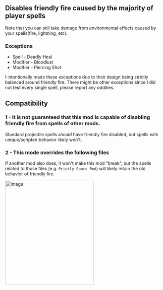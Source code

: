 ## Disables friendly fire caused by the majority of player spells
Note that you can still take damage from environmental effects caused by your spells(fire, lightning, etc).

### Exceptions 
- Spell - Deadly Heal
- Modifier - Bloodlust
- Modifier - Piercing Shot

I intentionally made these exceptions due to their design being strictly balanced around friendly fire. There might be other exceptions since I did not test every single spell, please report any oddities.

## Compatibility
### 1 - It is not guaranteed that this mod is capable of disabling friendly fire from spells of other mods. 
Standard projectile spells *should* have friendly fire disabled, but spells with unique/scripted behavior likely won't.

### 2 - This mode overrides the following files
If another mod also does, it won't make this mod "break", but the spells related to those files (e.g. `Prickly Spore Pod`) will likely retain the old behavior of friendly fire.

<img width="286" height="336" alt="image" src="https://github.com/user-attachments/assets/d7eea27e-98d4-4d0e-bb81-e877f06621fe" />
